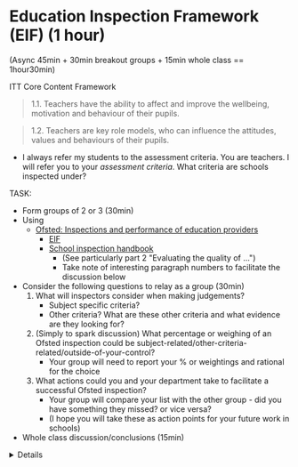 Education Inspection Framework (EIF) (1 hour)
==============================

(Async 45min + 30min breakout groups + 15min whole class == 1hour30min)


ITT Core Content Framework

> 1.1. Teachers have the ability to affect and improve the wellbeing, motivation and behaviour of their pupils.

> 1.2. Teachers are key role models, who can influence the attitudes, values and behaviours of their pupils.

* I always refer my students to the assessment criteria. You are teachers. I will refer you to your _assessment criteria_. What criteria are schools inspected under?

TASK:
* Form groups of 2 or 3 (30min) 
* Using
    * [Ofsted: Inspections and performance of education providers](https://www.gov.uk/education/inspections-and-performance-of-education-providers)
        * [EIF](https://www.gov.uk/government/publications/education-inspection-framework)
        * [School inspection handbook](https://www.gov.uk/government/publications/school-inspection-handbook-eif)
            * (See particularly part 2 "Evaluating the quality of ...")
            * Take note of interesting paragraph numbers to facilitate the discussion below
* Consider the following questions to relay as a group (30min)
    1. What will inspectors consider when making judgements?
        * Subject specific criteria?
        * Other criteria? What are these other criteria and what evidence are they looking for?
    2. (Simply to spark discussion) What percentage or weighing of an Ofsted inspection could be subject-related/other-criteria-related/outside-of-your-control?
        * Your group will need to report your % or weightings and rational for the choice
    3. What actions could you and your department take to facilitate a successful Ofsted inspection?
        * Your group will compare your list with the other group - did you have something they missed? or vice versa?
        * (I hope you will take these as action points for your future work in schools)
* Whole class discussion/conclusions (15min)

<details>

My Notes
========

* [Ofsted: Inspections and performance of education providers](https://www.gov.uk/education/inspections-and-performance-of-education-providers)
    * [EIF](https://www.gov.uk/government/publications/education-inspection-framework)
        * > The EIF is built around the idea of the connectedness of curriculum
        * > the curriculum extends beyond the academic, technical or vocational
        * > the curriculum and the provider’s wider work support learners to develop their character – including their resilience, confidence and independence – and help them know how to keep physically and mentally healthy
    * [School inspection handbook](https://www.gov.uk/government/publications/school-inspection-handbook-eif)
        * 178. inspectors will consider the extent to which schools are equipping pupils with the knowledge and _cultural capital_ they need to succeed in life
        * 193. Inspectors will not use schools’ internal assessment data as evidence
        * 209. Inspectors will hold discussions with pupils and staff to gather evidence about school culture and practice in relation to pupils’ behaviour, support for staff and other systems.
        * 216. The curriculum provided by schools should extend beyond the academic, technical or vocational. Schools support pupils to develop in many diverse aspects of life.
        * 218. 
            * developing responsible, respectful and active citizens who are able to play their part and become actively involved in public life as adults
            * deepening pupils’ understanding of the fundamental British values of democracy, individual liberty, the rule of law and mutual respect and tolerance
            * promoting equality of opportunity 
            * developing pupils’ character,
        * 226.
            * Inspectors will use a range of evidence to evaluate personal development, including:
                * the range, quality and take-up of extra-curricular activities offered by the school
                * how curriculum subjects such as citizenship, RE, and other areas such as personal, social, health and economic education, and relationship and sex education, contribute to pupils’ personal development
                * how well leaders promote British values through the curriculum, assemblies, wider opportunities, visits, discussions and literature
                * how well leaders develop pupils’ character through the education that they provide
                * where appropriate, the quality of debate and discussions that pupils have
                * pupils’ understanding of the protected characteristics and how equality and diversity are promoted
                * the quality of careers information, education, advice and guidance, and how well it benefits pupils in choosing and deciding on their next steps.
</details>
